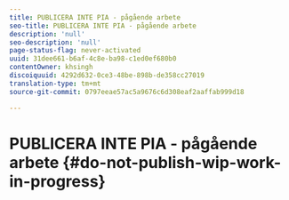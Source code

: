 ```yaml
---
title: PUBLICERA INTE PIA - pågående arbete
seo-title: PUBLICERA INTE PIA - pågående arbete
description: 'null'
seo-description: 'null'
page-status-flag: never-activated
uuid: 31dee661-b6af-4c8e-ba98-c1ed0ef680b0
contentOwner: khsingh
discoiquuid: 4292d632-0ce3-48be-898b-de358cc27019
translation-type: tm+mt
source-git-commit: 0797eeae57ac5a9676c6d308eaf2aaffab999d18

---
```



# PUBLICERA INTE PIA - pågående arbete {#do-not-publish-wip-work-in-progress}

